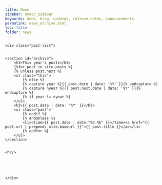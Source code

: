 ```yaml
---
title: News
sidebar: mydoc_sidebar
keywords: news, blog, updates, release notes, announcements
permalink: news_archive.html
toc: false
folder: news
---
```


<div class="home">

    <div class="post-list">


    <section id="archive">
        <h3>This year's posts</h3>
        {%for post in site.posts %}
        {% unless post.next %}
        <ul class="this">
            {% else %}
            {% capture year %}{{ post.date | date: '%Y' }}{% endcapture %}
            {% capture nyear %}{{ post.next.date | date: '%Y' }}{% endcapture %}
            {% if year != nyear %}
        </ul>
        <h3>{{ post.date | date: '%Y' }}</h3>
        <ul class="past">
            {% endif %}
            {% endunless %}
            <li><time>{{ post.date | date:"%d %b" }}</time><a href="{{ post.url | prepend: site.baseurl }}">{{ post.title }}</a></li>
            {% endfor %}
        </ul>
    </section>


    <hr/>





    </div>
